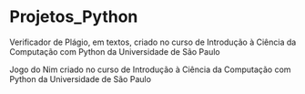 # Projetos_Python
Verificador de Plágio, em textos, criado no curso de Introdução à Ciência da Computação com Python da Universidade de São Paulo


Jogo do Nim criado no curso de Introdução à Ciência da Computação com Python da Universidade de São Paulo
